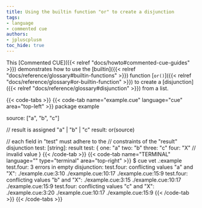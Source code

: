 ```yaml
---
title: Using the builtin function "or" to create a disjunction
tags:
- language
- commented cue
authors:
- jpluscplusm
toc_hide: true
---
```


This [Commented CUE]({{< relref "docs/howto#commented-cue-guides" >}})
demonstrates how to use the
[builtin]({{< relref "docs/reference/glossary#builtin-functions" >}})
function
[`or()`]({{< relref "docs/reference/glossary#or-builtin-function" >}})
to create a
[disjunction]({{< relref "docs/reference/glossary#disjunction" >}})
from a list.

{{< code-tabs >}}
{{< code-tab name="example.cue" language="cue"  area="top-left" >}}
package example

source: ["a", "b", "c"]

// result is assigned "a" | "b" | "c"
result: or(source)

// each field in "test" must adhere to the
// constraints of the "result" disjunction
test: [string]: result
test: {
	one:   "a"
	two:   "b"
	three: "c"
	four:  "X" // invalid value
}
{{< /code-tab >}}
{{< code-tab name="TERMINAL" language="" type="terminal" area="top-right" >}}
$ cue vet .:example
test.four: 3 errors in empty disjunction:
test.four: conflicting values "a" and "X":
    ./example.cue:3:10
    ./example.cue:10:17
    ./example.cue:15:9
test.four: conflicting values "b" and "X":
    ./example.cue:3:15
    ./example.cue:10:17
    ./example.cue:15:9
test.four: conflicting values "c" and "X":
    ./example.cue:3:20
    ./example.cue:10:17
    ./example.cue:15:9
{{< /code-tab >}}
{{< /code-tabs >}}
